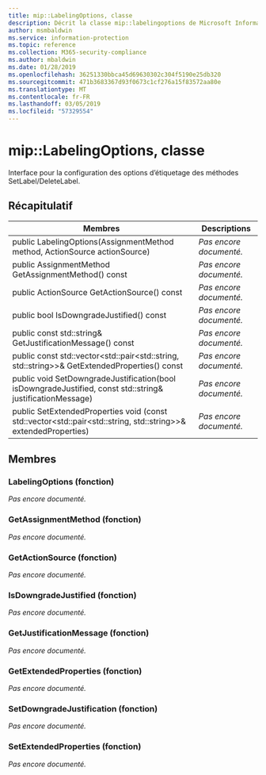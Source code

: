 ```yaml
---
title: mip::LabelingOptions, classe
description: Décrit la classe mip::labelingoptions de Microsoft Information Protection (MIP) SDK.
author: msmbaldwin
ms.service: information-protection
ms.topic: reference
ms.collection: M365-security-compliance
ms.author: mbaldwin
ms.date: 01/28/2019
ms.openlocfilehash: 36251330bbca45d69630302c304f5190e25db320
ms.sourcegitcommit: 471b3683367d93f0673c1cf276a15f83572aa80e
ms.translationtype: MT
ms.contentlocale: fr-FR
ms.lasthandoff: 03/05/2019
ms.locfileid: "57329554"
---
```

# <a name="class-miplabelingoptions"></a>mip::LabelingOptions, classe 
Interface pour la configuration des options d’étiquetage des méthodes SetLabel/DeleteLabel.
  
## <a name="summary"></a>Récapitulatif
 Membres                        | Descriptions                                
--------------------------------|---------------------------------------------
public LabelingOptions(AssignmentMethod method, ActionSource actionSource)  | _Pas encore documenté._
public AssignmentMethod GetAssignmentMethod() const  | _Pas encore documenté._
public ActionSource GetActionSource() const  | _Pas encore documenté._
public bool IsDowngradeJustified() const  | _Pas encore documenté._
public const std::string& GetJustificationMessage() const  | _Pas encore documenté._
public const std::vector\<std::pair\<std::string, std::string\>\>& GetExtendedProperties() const  | _Pas encore documenté._
public void SetDowngradeJustification(bool isDowngradeJustified, const std::string& justificationMessage)  | _Pas encore documenté._
public SetExtendedProperties void (const std::vector\<std::pair\<std::string, std::string\>\>& extendedProperties)  | _Pas encore documenté._
  
## <a name="members"></a>Membres
  
### <a name="labelingoptions-function"></a>LabelingOptions (fonction)
_Pas encore documenté._

  
### <a name="getassignmentmethod-function"></a>GetAssignmentMethod (fonction)
_Pas encore documenté._

  
### <a name="getactionsource-function"></a>GetActionSource (fonction)
_Pas encore documenté._

  
### <a name="isdowngradejustified-function"></a>IsDowngradeJustified (fonction)
_Pas encore documenté._

  
### <a name="getjustificationmessage-function"></a>GetJustificationMessage (fonction)
_Pas encore documenté._

  
### <a name="getextendedproperties-function"></a>GetExtendedProperties (fonction)
_Pas encore documenté._

  
### <a name="setdowngradejustification-function"></a>SetDowngradeJustification (fonction)
_Pas encore documenté._

  
### <a name="setextendedproperties-function"></a>SetExtendedProperties (fonction)
_Pas encore documenté._
